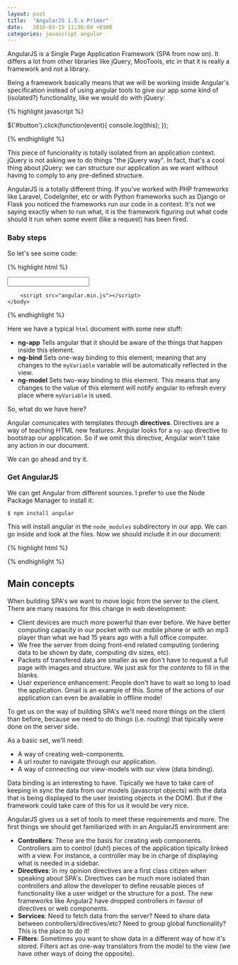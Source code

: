 ```yaml
---
layout: post
title:  "AngularJS 1.5.x Primer"
date:   2016-03-15 11:36:00 +0100
categories: javascript angular
---
```


AngularJS is a Single Page Application Framework (SPA from now on).
It differs a lot from other libraries like jQuery, MooTools, etc in that
it is really a framework and not a library.

Being a framework basically means that we will be working inside Angular's
specification instead of using angular tools to give our app some kind of
(isolated?) functionality, like we would do with jQuery:

{% highlight javascript %}

$('#button').click(function(event){
    console.log(this);
});

{% endhighlight %}

This piece of funcionality is totally isolated from an application context.
jQuery is not asking we to do things "the jQuery way". In fact, that's a cool
thing about jQuery: we can structure our application as we want without having
to comply to any pre-defined structure.

AngularJS is a totally different thing. If you've worked with PHP frameworks like
Laravel, CodeIgniter, etc or with Python frameworks such as Django or Flask you
noticed the frameworks run our code in a context. It's not we saying exactly when
to run what, it is the framework figuring out what code should it run when some event
(like a request) has been fired.

### Baby steps

So let's see some code:

{% highlight html %}
<html>
    <head>
        <link href="style.css" rel="stylesheet"/>
    </head>
    <body ng-app>
        <span ng-bind="myVariable"></span>
        <input type="text" ng-model="myVariable"/>

        <script src="angular.min.js"></script>
    </body>
</html>
{% endhighlight %}

Here we have a typical `html` document with some new stuff:

* **ng-app** Tells angular that it should be aware of the things that happen inside
this element.
* **ng-bind** Sets one-way binding to this element; meaning that any changes to the
`myVariable` variable will be automatically reflected in the view.
* **ng-model** Sets two-way binding to this element. This means that any changes to
the value of this element will notify angular to refresh every place where `myVariable`
is used.


So, what do we have here?

Angular comunicates with templates through **directives**. Directives are a way of
teaching HTML new features.
Angular looks for a `ng-app` directive to bootstrap our application. So if we omit
this directive, Angular won't take any action in our document.

We can go ahead and try it.

### Get AngularJS

We can get Angular from different sources. I prefer to use the Node Package Manager
to install it:

```
$ npm install angular
```

This will install angular in the `node_modules` subdirectory in our app. We can go
inside and look at the files.
Now we should include it in our document:

{% highlight html %}
<html>
    <head></head>
    <body>
        <script src="node_modules/angular/angular.min.js"></script>
    </body>
</html>
{% endhighlight %}


## Main concepts

When building SPA's we want to move logic from the server to the client. There are
many reasons for this change in web development:

* Client devices are much more powerful than ever before. We have better computing
capacity in our pocket with our mobile phone or with an mp3 player than what we
had 15 years ago with a full office computer.
* We free the server from doing front-end related computing (ordering data to be
shown by date, computing div sizes, etc).
* Packets of transfered data are smaller as we don't have to request a full page
with images and structure. We just ask for the *contents* to fill in the blanks.
* User experience enhancement: People don't have to wait so long to load the
application. Gmail is an example of this. Some of the actions of our application
can even be available in offline mode!

To get us on the way of building SPA's we'll need more things on the client than
before, because we need to do things (i.e. routing) that tipically were done on the
server side.

As a basic set, we'll need:

* A way of creating web-components.
* A url router to navigate through our application.
* A way of connecting our view-models with our view (data binding).

Data binding is an interesting to have. Tipically we have to take care of keeping
in sync the data from our models (javascript objects) with the data that is being
displayed to the user (existing objects in the DOM). But if the framework could take
care of this for us it would be very nice.

AngularJS gives us a set of tools to meet these requirements and more. The first things
we should get familiarized with in an AngularJS environment are:

* **Controllers**: These are the basis for creating web components. Controllers aim
to control (duh!) pieces of the application tipically linked with a view. For instance,
a controller may be in charge of displaying what is needed in a sidebar.
* **Directives**: In my opinion directives are a first class citizen when speaking
about SPA's. Directives can be much more isolated than controllers and allow the developer
to define reusable pieces of functionality like a user widget or the structure for a post.
The new frameworks like Angular2 have dropped controllers in favour of directives or web
components.
* **Services**: Need to fetch data from the server? Need to share data between
controllers/directives/etc? Need to group global functionality? This is the place to do it!
* **Filters**: Sometimes you want to show data in a different way of how it's stored.
Filters act as one-way translators from the model to the view (we have other ways of
doing the opposite).
